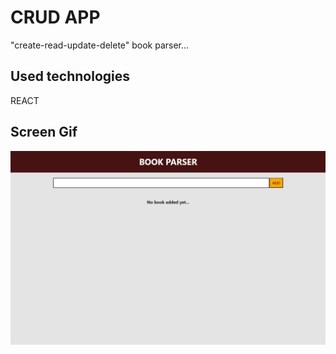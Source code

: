 <h1> CRUD APP </h1>

"create-read-update-delete" book parser...

<h2> Used technologies </h2>

REACT

<h2> Screen Gif </h2>

![](ekran.gif)

